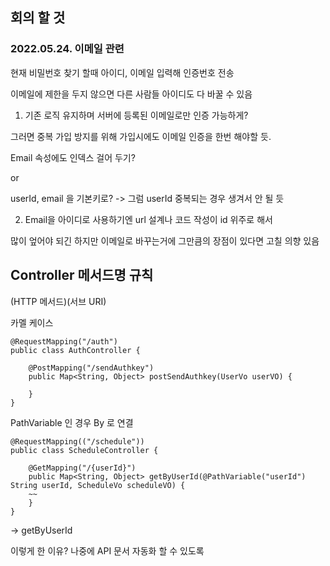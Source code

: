 ## 회의 할 것

### 2022.05.24. 이메일 관련

현재 비밀번호 찾기 할때 아이디, 이메일 입력해 인증번호 전송

이메일에 제한을 두지 않으면 다른 사람들 아이디도 다 바꿀 수 있음

1. 기존 로직 유지하며 서버에 등록된 이메일로만 인증 가능하게?

그러면 중복 가입 방지를 위해 가입시에도 이메일 인증을 한번 해야할 듯.

Email 속성에도 인덱스 걸어 두기?

or

userId, email 을 기본키로? -> 그럼 userId 중복되는 경우 생겨서 안 될 듯

2. Email을 아이디로 사용하기엔 url 설계나 코드 작성이 id 위주로 해서

많이 엎어야 되긴 하지만 이메일로 바꾸는거에 그만큼의 장점이 있다면 고칠 의향 있음

## Controller 메서드명 규칙

(HTTP 메서드)(서브 URI)

카멜 케이스

```
@RequestMapping("/auth")
public class AuthController {
    
    @PostMapping("/sendAuthkey")
    public Map<String, Object> postSendAuthkey(UserVo userVO) {

    }
}
```

PathVariable 인 경우 By 로 연결

```
@RequestMapping(("/schedule"))
public class ScheduleController {

    @GetMapping("/{userId}")
    public Map<String, Object> getByUserId(@PathVariable("userId") String userId, ScheduleVo scheduleVO) {
    ~~
    }
}
```

-> getByUserId

이렇게 한 이유? 나중에 API 문서 자동화 할 수 있도록 